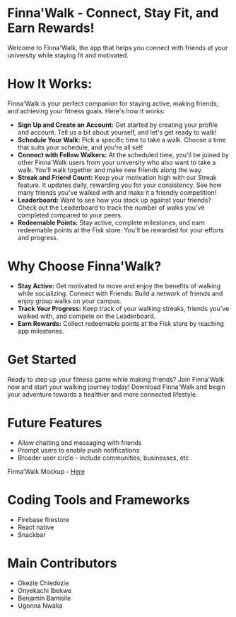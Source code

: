 # Finna'Walk - Connect, Stay Fit, and Earn Rewards!
Welcome to Finna'Walk, the app that helps you connect with friends at your university while staying fit and motivated.

# How It Works:
Finna'Walk is your perfect companion for staying active, making friends, and achieving your fitness goals. Here's how it works:

- **Sign Up and Create an Account:** Get started by creating your profile and account. Tell us a bit about yourself, and let's get ready to walk!
- **Schedule Your Walk:** Pick a specific time to take a walk. Choose a time that suits your schedule, and you're all set!
- **Connect with Fellow Walkers:** At the scheduled time, you'll be joined by other Finna'Walk users from your university who also want to take a walk. You'll walk together and make new friends along the way.
- **Streak and Friend Count:** Keep your motivation high with our Streak feature. It updates daily, rewarding you for your consistency. See how many friends you've walked with and make it a friendly competition!
- **Leaderboard:** Want to see how you stack up against your friends? Check out the Leaderboard to track the number of walks you've completed compared to your peers.
- **Redeemable Points:** Stay active, complete milestones, and earn redeemable points at the Fisk store. You'll be rewarded for your efforts and progress.

# Why Choose Finna'Walk?
- **Stay Active:** Get motivated to move and enjoy the benefits of walking while socializing. Connect with Friends: Build a network of friends and enjoy group walks on your campus.
- **Track Your Progress:** Keep track of your walking streaks, friends you've walked with, and compete on the Leaderboard.
- **Earn Rewards:** Collect redeemable points at the Fisk store by reaching app milestones.

# Get Started
Ready to step up your fitness game while making friends? Join Finna'Walk now and start your walking journey today!
Download Finna'Walk and begin your adventure towards a healthier and more connected lifestyle.

# Future Features
- Allow chatting and messaging with friends
- Prompt users to enable push notifications
- Broader user circle - include communities, businesses, etc

Finna’Walk Mockup - [Here](https://drive.google.com/file/d/1-paQe-U3G41XbjotWI_EAK0BwuT5ScW8/view?usp=sharing)

# Coding Tools and Frameworks
- Firebase firestore
- React native
- Snackbar

# Main Contributors
- Okezie Chiedozie
- Onyekachi Ibekwe
- Benjamin Bamisile
- Ugonna Nwaka

